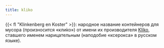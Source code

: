 ```yaml
---
title: kliko
---
```


{{< fl "Klinkenberg en Koster" >}}: народное название контейнеров для мусора (произносится «кли́ко») от имени их производителя [Kliko](https://www.kliko.nl/), ставшего именем нарицательным (наподобие «ксерокса» в русском языке).

<!--more-->
